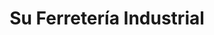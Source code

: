 ---
title: "Su Ferretería Industrial"
url: /san-pedro-sula/su-ferreteria-industrial/
shop: hardware
---